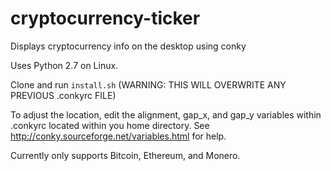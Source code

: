 # cryptocurrency-ticker
Displays cryptocurrency info on the desktop using conky

Uses Python 2.7 on Linux. 

Clone and run `install.sh` (WARNING: THIS WILL OVERWRITE ANY PREVIOUS .conkyrc FILE)

To adjust the location, edit the alignment, gap_x, and gap_y variables within .conkyrc located within you home directory. See http://conky.sourceforge.net/variables.html for help.

Currently only supports Bitcoin, Ethereum, and Monero.
